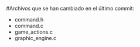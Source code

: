 #Archivos que se han cambiado en el último commit:
- command.h
- command.c
- game_actions.c
- graphic_engine.c
